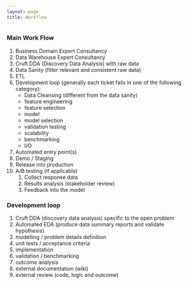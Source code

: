 ```yaml
---
layout: page
title: Workflow
---
```


### Main Work Flow

1. Business Domain Expert Consultancy
2. Data Warehouse Expert Consultancy
3. Cruft DDA (Discovery Data Analysis) with raw data
4. Data Sanity (filter relevant and consistent raw data)
5. ETL
6. Development loop (generally each ticket falls in one of the following category):
    * Data Cleansing (different from the data sanity)
    * feature engineering
    * feature selection
    * model
    * model selection
    * validation testing
    * scalability
    * benchmarking
    * I/O
7. Automated entry point(s)
8. Demo / Staging
9. Release into production
10. A/B testing (if applicable)
    1. Collect response data
    2. Results analysis (stakeholder review)
    3. Feedback into the model


### Development loop
1. Cruft DDA (discovery data analysis) specific to the open problem
2. Automated EDA (produce data summary reports and validate hypothesis)
3. modelling / problem details definition
4. unit tests / acceptance criteria
5. implementation
6. validation / benchmarking
7. outcome analysis
8. external documentation (wiki)
9. external review (code, logic and outcome)